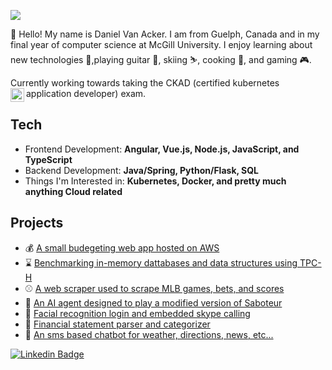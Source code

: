 <img src="https://preview.redd.it/8hkekbti9a221.jpg?width=960&crop=smart&auto=webp&s=d2cf78712fde564b1f97b2ff51e4e490a1184c89" allowFullScreen></img>

👋 Hello! My name is Daniel Van Acker. I am from Guelph, Canada and in my final year of computer science at McGill University. I enjoy learning about new technologies 💾,playing guitar 🎸, skiing ⛷, cooking 🍗, and gaming 🎮.

Currently working towards taking the CKAD (certified kubernetes application developer) exam. <img align='left' src="https://emojis.slackmojis.com/emojis/images/1481862863/1491/kubernetes.png?1481862863" width=22 height=22/> 

## Tech
- Frontend Development: **Angular, Vue.js, Node.js, JavaScript, and TypeScript**
- Backend Development: **Java/Spring, Python/Flask, SQL**
- Things I'm Interested in: **Kubernetes, Docker, and pretty much anything Cloud related**

## Projects
- 💰 [A small budegeting web app hosted on AWS](http://budgetwebapp.com)
- ⌛️ [Benchmarking in-memory dattabases and data structures using TPC-H](https://github.com/danielvanacker/TpchBenchmarking)
- ⚾️ [A web scraper used to scrape MLB games, bets, and scores](https://github.com/danielvanacker/mock-bet)
- 🎲 [An AI agent designed to play a modified version of Saboteur](https://github.com/danielvanacker/SaboteurComp424)
- 🤪 [Facial recognition login and embedded skype calling](https://github.com/danielvanacker/McHacks2019)
- 📄 [Financial statement parser and categorizer](https://github.com/danielvanacker/Blochacks2018)
- 🤖 [An sms based chatbot for weather, directions, news, etc...](https://github.com/blueNoteb5/mchacks-mr-worldwide)

[![Linkedin Badge](https://img.shields.io/badge/Linkedin-Daniel-blue?style=flat-square&logo=Linkedin&logoColor=white&link=https://www.linkedin.com/in/danvanacker/)](https://www.linkedin.com/in/danvanacker/)

<!--
**danielvanacker/danielvanacker** is a ✨ _special_ ✨ repository because its `README.md` (this file) appears on your GitHub profile.

Here are some ideas to get you started:

- 🔭 I’m currently working on ...
- 🌱 I’m currently learning ...
- 👯 I’m looking to collaborate on ...
- 🤔 I’m looking for help with ...
- 💬 Ask me about ...
- 📫 How to reach me: ...
- 😄 Pronouns: ...
- ⚡ Fun fact: ...
-->
